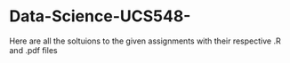 # Data-Science-UCS548-
Here are all the soltuions to the given assignments with their respective .R and .pdf files
